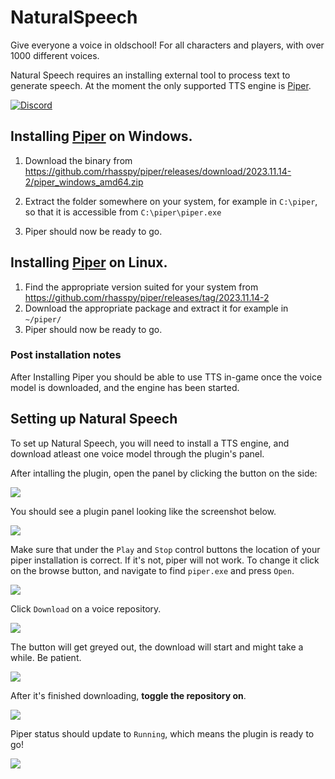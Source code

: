 # NaturalSpeech
Give everyone a voice in oldschool! For all characters and players, with over 1000 different voices.

Natural Speech requires an installing external tool to process text to generate speech. 
At the moment the only supported TTS engine is  [Piper](https://github.com/rhasspy/piper).

[![Discord](https://discord.com/api/guilds/1214848661029392405/widget.png?style=banner2)](https://discord.gg/FYPM226s)


## Installing  [Piper](https://github.com/rhasspy/piper) on Windows.

1. Download the binary from https://github.com/rhasspy/piper/releases/download/2023.11.14-2/piper_windows_amd64.zip

2. Extract the folder somewhere on your system, for example in ```C:\piper```, so that it is accessible from ```C:\piper\piper.exe```
3. Piper should now be ready to go.

## Installing  [Piper](https://github.com/rhasspy/piper) on Linux.
1. Find the appropriate version suited for your system from https://github.com/rhasspy/piper/releases/tag/2023.11.14-2
2. Download the appropriate package and extract it for example in ```~/piper/```
3. Piper should now be ready to go.


### Post installation notes

After Installing Piper you should be able to use TTS in-game once the voice model is downloaded, and the engine has been started.

## Setting up Natural Speech
To set up Natural Speech, you will need to install a TTS engine, and download atleast one voice model through the plugin's panel.

After intalling the plugin, open the panel by clicking the button on the side:

![](https://mechanic.ink/img/osrs/naturalspeech-0.png)

You should see a plugin panel looking like the screenshot below.

![](https://mechanic.ink/img/osrs/naturalspeech-1.png)

Make sure that under the `Play` and `Stop` control buttons the location of your piper installation is correct.
If it's not, piper will not work. To change it click on the browse button, and navigate to find `piper.exe` and press `Open`.

![](https://mechanic.ink/img/osrs/naturalspeech-2.png)

Click `Download` on a voice repository.

![](https://mechanic.ink/img/osrs/naturalspeech-3.png)


The button will get greyed out, the download will start and might take a while. Be patient.

![](https://mechanic.ink/img/osrs/naturalspeech-4.png)

After it's finished downloading, **toggle the repository on**.

![](https://mechanic.ink/img/osrs/naturalspeech-5.png)

Piper status should update to `Running`, which means the plugin is ready to go!

![](https://mechanic.ink/img/osrs/naturalspeech-6.png)

